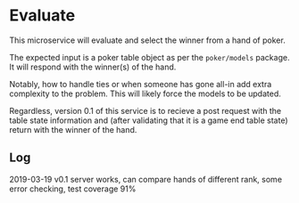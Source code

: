 # Evaluate
This microservice will evaluate and select the winner from a hand of poker.

The expected input is a poker table object as per the `poker/models` package. It will respond with the winner(s) of the hand.

Notably, how to handle ties or when someone has gone all-in add extra complexity to the problem. This will likely force the models to be updated.

Regardless, version 0.1 of this service is to recieve a post request with the table state information and (after validating that it is a game end table state) return with the winner of the hand.

## Log
2019-03-19 v0.1 server works, can compare hands of different rank, some error checking, test coverage 91%